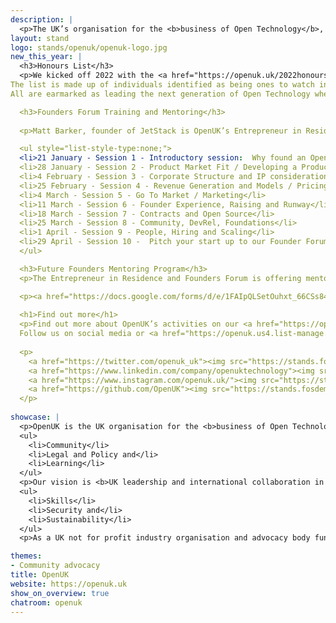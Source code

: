 ```yaml
---
description: | 
  <p>The UK’s organisation for the <b>business of Open Technology</b>, being <b>open source software, open hardware and open data</b>. OpenUK is led by CEO Amanda Brock with a pro bono Board, Leadership team, Ambassadors and various work groups and committees.</p>
layout: stand
logo: stands/openuk/openuk-logo.jpg
new_this_year: | 
  <h3>Honours List</h3>
  <p>We kicked off 2022 with the <a href="https://openuk.uk/2022honourslist/">OpenUK New Year’s Honours List</a>celebrating future generations of Open Technologists. 
The list is made up of individuals identified as being ones to watch in the UK in Open Source Software, Open Hardware and Open Data. 
All are earmarked as leading the next generation of Open Technology whether through social media, their jobs, community contributions, policy or in education.</p>

  <h3>Founders Forum Training and Mentoring</h3>
  
  <p>Matt Barker, founder of JetStack is OpenUK’s Entrepreneur in Residence leading our Founders Forum. As a result of their <a href="https://openuk.uk/wp-content/uploads/2021/11/founders_forum_report.pdf">initial findings</a>, OpenUK Founders Forum Training Program has been set up for anyone developing skills in open technology and business. 10 weekly sessions taking place digitally on Fridays at noon led by the Founders Forum and Legal Group, people with experience at the coal face of Open Tech. Whilst the sessions have started, it’s <a href="https://openuk.uk/foundersforum/">not too late to get involved</a> and you can <a href="https://openuk.uk/foundersforum/#ffvideos">watch videos of past sessions</a>.</p>

  <ul style="list-style-type:none;">
  <li>21 January - Session 1 - Introductory session:  Why found an Open Source Business?  [Recording available here]</li>
  <li>28 January - Session 2 - Product Market Fit / Developing a Product</li>
  <li>4 February - Session 3 - Corporate Structure and IP considerations for Open Tech businesses, Open Source Licensing</li>
  <li>25 February - Session 4 - Revenue Generation and Models / Pricing and Packaging</li>
  <li>4 March - Session 5 - Go To Market / Marketing</li>
  <li>11 March - Session 6 - Founder Experience, Raising and Runway</li>
  <li>18 March - Session 7 - Contracts and Open Source</li>
  <li>25 March - Session 8 - Community, DevRel, Foundations</li>
  <li>1 April - Session 9 - People, Hiring and Scaling</li>
  <li>29 April - Session 10 -  Pitch your start up to our Founder Forum Founders</li>
  </ul>

  <h3>Future Founders Mentoring Program</h3>
  <p>The Entrepreneur in Residence and Founders Forum is offering mentoring to a small group of UK based individuals. Interested Founders or potential Founders will be selected from applications received with mentees matched with our team for one to one mentoring sessions and to offer support for the evolution of an ever stronger UK Open Technology business ecosystem.</p>

  <p><a href="https://docs.google.com/forms/d/e/1FAIpQLSetOuhxt_66CSs84WsW989BuCShKZp0vYzED8Q3mYjhZcqbyA/viewform">Apply here for mentoring</a></p>
  
  <h1>Find out more</h1>
  <p>Find out more about OpenUK’s activities on our <a href="https://openuk.uk">web site</a> and in our press.
  Follow us on social media or <a href="https://openuk.us4.list-manage.com/subscribe?u=9d6308e45152bb731122903de&id=34b8a50cce">join our newsletter</a> for updates.</p>
  
  <p>
    <a href="https://twitter.com/openuk_uk"><img src="https://stands.fosdem.org/stands/openuk/twitter.png"></a> 
    <a href="https://www.linkedin.com/company/openuktechnology"><img src="https://stands.fosdem.org/stands/openuk/linkedin64.png"></a> 
    <a href="https://www.instagram.com/openuk.uk/"><img src="https://stands.fosdem.org/stands/openuk/instagram.png"></a> 
    <a href="https://github.com/OpenUK"><img src="https://stands.fosdem.org/stands/openuk/github.png"></a>
  </p>
  
showcase: |
  <p>OpenUK is the UK organisation for the <b>business of Open Technology</b> delivering our activities through 3 pillars:</p>
  <ul>
    <li>Community</li>
    <li>Legal and Policy and</li>
    <li>Learning</li>
  </ul>
  <p>Our vision is <b>UK leadership and international collaboration in Open Technology</b> and our 2022 focus will be on:</p>
  <ul>
    <li>Skills</li>
    <li>Security and</li>
    <li>Sustainability</li>
  </ul>
  <p>As a UK not for profit industry organisation and advocacy body funded by partner donation and sponsorship. Join us as an <a href="https://openuk.uk/ambassadors/">Ambassador</a>, <a href="https://openuk.uk/become-a-supporter/">support us</a>, or participate in our activities for free. All are welcome.</p>

themes:
- Community advocacy
title: OpenUK
website: https://openuk.uk
show_on_overview: true
chatroom: openuk
---
```

